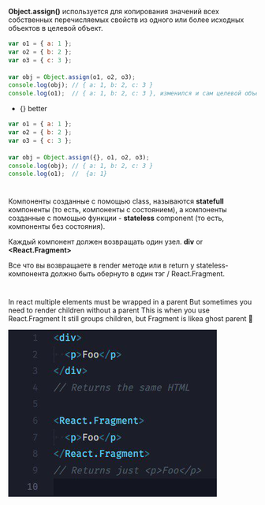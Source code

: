 **Object.assign()** используется для копирования значений всех собственных перечисляемых свойств из одного или более исходных объектов в целевой объект. 

```js
var o1 = { a: 1 };
var o2 = { b: 2 };
var o3 = { c: 3 };

var obj = Object.assign(o1, o2, o3);
console.log(obj); // { a: 1, b: 2, c: 3 }
console.log(o1);  // { a: 1, b: 2, c: 3 }, изменился и сам целевой объект.
```
+ {} better
```js
var o1 = { a: 1 };
var o2 = { b: 2 };
var o3 = { c: 3 };

var obj = Object.assign({}, o1, o2, o3);
console.log(obj); // { a: 1, b: 2, c: 3 }
console.log(o1);  //  {a: 1}
```
#
Компоненты созданные с помощью class, называются **statefull** компоненты (то есть, компоненты с состоянием), а компоненты созданные с помощью функции - **stateless** component (то есть, компоненты без состояния). 

Каждый компонент должен возвращать один узел.
 **div** or **<React.Fragment>**

 Bсе что вы возвращаете в render методе или в return у stateless-компонента должно быть обернуто в один тэг / React.Fragment.

 #
In react multiple elements must be wrapped in a parent
But sometimes you need to render children without a parent
This is when you use React.Fragment
It still groups children, but Fragment is likea ghost parent 🙂

![alt text](img/photo_2019-03-19_12-22-37.jpg) 